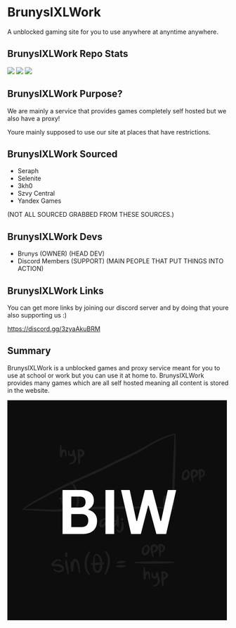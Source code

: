 # BrunysIXLWork
A unblocked gaming site for  you to use anywhere at anyntime anywhere.

## BrunysIXLWork Repo Stats
<img src="https://img.shields.io/github/repo-size/brunyssite/BrunysIXLWork?style=for-the-badge&labelColor=%23000000&color=%231c1c1c">
<img src="https://img.shields.io/github/stars/brunyssite/BrunysIXLWork?style=for-the-badge&labelColor=%23000000&color=%231c1c1c">
<img src="https://img.shields.io/github/forks/brunyssite/BrunysIXLWork?style=for-the-badge&labelColor=000000&color=1c1c1c">

## BrunysIXLWork Purpose?
We are mainly a service that provides games completely self hosted but we also have a proxy!

Youre mainly supposed to use our site at places that have restrictions.

## BrunysIXLWork Sourced
- Seraph
- Selenite
- 3kh0
- Szvy Central
- Yandex Games

(NOT ALL SOURCED GRABBED FROM THESE SOURCES.)

## BrunysIXLWork Devs
- Brunys (OWNER) (HEAD DEV)
- Discord Members (SUPPORT) (MAIN PEOPLE THAT PUT THINGS INTO ACTION)

## BrunysIXLWork Links
You can get more links by joining our discord server and by doing that youre also supporting us :)

https://discord.gg/3zyaAkuBRM 

## Summary
BrunysIXLWork is a unblocked games and proxy service meant for you to use at school or work but you can use it at home to. BrunysIXLWork provides many games which are all self hosted meaning all content is stored in the website.

![logo](./storage/images/main/logo.png "biw")
